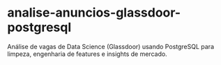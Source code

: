 # analise-anuncios-glassdoor-postgresql
Análise de vagas de Data Science (Glassdoor) usando PostgreSQL para limpeza, engenharia de features e insights de mercado.
